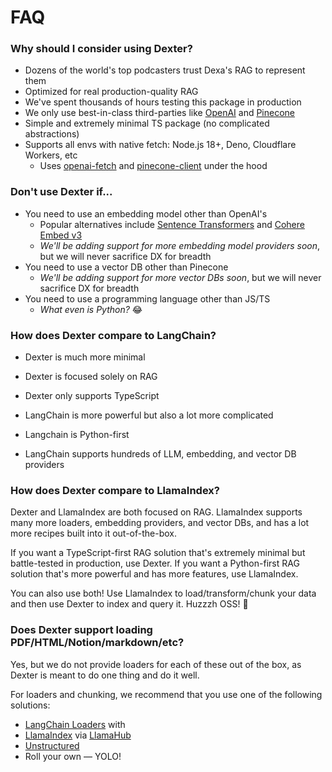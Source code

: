 # FAQ

### Why should I consider using Dexter?

- Dozens of the world's top podcasters trust Dexa's RAG to represent them
- Optimized for real production-quality RAG
- We've spent thousands of hours testing this package in production
- We only use best-in-class third-parties like [OpenAI](https://openai.com) and [Pinecone](https://www.pinecone.io)
- Simple and extremely minimal TS package (no complicated abstractions)
- Supports all envs with native fetch: Node.js 18+, Deno, Cloudflare Workers, etc
  - Uses [openai-fetch](https://github.com/dexaai/openai-fetch) and [pinecone-client](https://github.com/dexaai/pinecone-client) under the hood

### Don't use Dexter if...

- You need to use an embedding model other than OpenAI's
  - Popular alternatives include [Sentence Transformers](https://www.sbert.net) and [Cohere Embed v3](https://txt.cohere.com/introducing-embed-v3/)
  - _We'll be adding support for more embedding model providers soon_, but we will never sacrifice DX for breadth
- You need to use a vector DB other than Pinecone
  - _We'll be adding support for more vector DBs soon_, but we will never sacrifice DX for breadth
- You need to use a programming language other than JS/TS
  - _What even is Python?_ 😂

### How does Dexter compare to LangChain?

- Dexter is much more minimal
- Dexter is focused solely on RAG
- Dexter only supports TypeScript

- LangChain is more powerful but also a lot more complicated
- Langchain is Python-first
- LangChain supports hundreds of LLM, embedding, and vector DB providers

### How does Dexter compare to LlamaIndex?

Dexter and LlamaIndex are both focused on RAG. LlamaIndex supports many more loaders, embedding providers, and vector DBs, and has a lot more recipes built into it out-of-the-box.

If you want a TypeScript-first RAG solution that's extremely minimal but battle-tested in production, use Dexter. If you want a Python-first RAG solution that's more powerful and has more features, use LlamaIndex.

You can also use both! Use LlamaIndex to load/transform/chunk your data and then use Dexter to index and query it. Huzzzh OSS! 🎉

### Does Dexter support loading PDF/HTML/Notion/markdown/etc?

Yes, but we do not provide loaders for each of these out of the box, as Dexter is meant to do one thing and do it well.

For loaders and chunking, we recommend that you use one of the following solutions:

- [LangChain Loaders](https://js.langchain.com/docs/modules/data_connection/document_loaders/) with
- [LlamaIndex](https://www.llamaindex.ai) via [LlamaHub](https://llamahub.ai)
- [Unstructured](https://unstructured.io)
- Roll your own –– YOLO!
